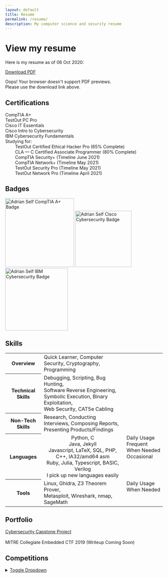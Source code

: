 ```yaml
---
layout: default
title: Resume
permalink: /resume/
description: My computer science and security resume
---
```


# View my resume

Here is my resume as of 06 Oct 2020:

[Download PDF](https://adrianself.me/assets/other/Resume_10062020.pdf)

<object data="/assets/other/Resume_10062020.pdf" type="application/pdf" height="850px" width="100%">
    Oops! Your browser doesn't support PDF previews.<br>
    Please use the download link above.
</object>

## Certifications

CompTIA A+\
TestOut PC Pro\
Cisco IT Essentials\
Cisco Intro to Cybersecurity\
IBM Cybersecurity Fundamentals\
Studying for:\
&nbsp;&nbsp;&nbsp;&nbsp;&nbsp;&nbsp;&nbsp; TestOut Certified Ethical Hacker Pro (65% Complete)\
&nbsp;&nbsp;&nbsp;&nbsp;&nbsp;&nbsp;&nbsp; CLA &mdash; C Certified Associate Programmer (80% Complete)\
&nbsp;&nbsp;&nbsp;&nbsp;&nbsp;&nbsp;&nbsp; CompTIA Security+ (Timeline June 2021)\
&nbsp;&nbsp;&nbsp;&nbsp;&nbsp;&nbsp;&nbsp; CompTIA Network+ (Timeline May 2021)\
&nbsp;&nbsp;&nbsp;&nbsp;&nbsp;&nbsp;&nbsp; TestOut Security Pro (Timeline May 2021)\
&nbsp;&nbsp;&nbsp;&nbsp;&nbsp;&nbsp;&nbsp; TestOut Network Pro (Timeline April 2021)

## Badges
<div>
<a href="https://www.youracclaim.com/badges/0bbe53d5-c3f5-4a44-89db-56dd756db62e/public_url"><img src="https://aself3-files.adrianself.me/Images/comptia-a-ce-certification.png" style="width:220px;height:220px" alt="Adrian Self CompTIA A+ Badge"></a>
<a href="https://www.youracclaim.com/badges/abf5d493-64c0-4ec6-98b0-de49e1a16364/public_url"><img src="https://aself3-files.adrianself.me/Images/cisco-intro-to-cybersecurity.png" style="width:180px;height:180px" alt="Adrian Self Cisco Cybersecurity Badge"></a>
<a href="https://www.youracclaim.com/badges/e6d6c791-b8fc-415d-9d8e-d47ff5a8e9cc/public_url"><img src="https://aself3-files.adrianself.me/Images/ibm-cybersecurity-fundamentals.png" style="width:200px;height:200px" alt="Adrian Self IBM Cybersecurity Badge"></a>
</div>

## Skills
<table>
    <tr>
        <th>Overview</th>
        <td>
            Quick Learner, Computer Security, Cryptography, Programming
        </td>
        <td></td>
    </tr>
    <tr>
		<th>Technical Skills</th>
        <td>
            Debugging, Scripting, Bug Hunting,
            <br>
            Software Reverse Engineering,
            <br>
            Symbolic Execution, Binary Exploitation,
            <br>
            Web Security, CAT5e Cabling
        </td>
        <td></td>
    </tr>
    <tr>
		<th>Non-Tech Skills</th>
        <td>
            Research, Conducting Interviews, Composing Reports,
            <br>
            Presenting Products/Findings
        </td>
        <td></td>
    </tr>
    <tr>
        <th>Languages</th>
        <td style="text-align: center; vertical-align: top;">
            Python, C
            <br>
            Java, Jekyll
            <br>
            Javascript, LaTeX, SQL, PHP, C++, IA32/amd64 asm
            <br>
            Ruby, Julia, Typescript, BASIC, Verilog
            <br>
            I pick up new languages easily
        </td>
        <td style="white-space:nowrap; vertical-align: top;">
            Daily Usage
            <br>
            Frequent
            <br>
            When Needed
            <br>
            Occasional
        </td>
    </tr>
    <tr>
		<th>Tools</th>
        <td>
            Linux, Ghidra, Z3 Theorem Prover,
            <br>
            Metasploit, Wireshark, nmap, SageMath
        </td>
        <td style="white-space:nowrap; vertical-align: top;">
            Daily Usage
            <br>
            When Needed
        </td>
    </tr>
</table>

## Portfolio
[Cybersecurity Capstone Project](https://adrianself.me/portfolio/2020/10/15/senior-capstone.html)
<br><br>
MITRE Collegiate Embedded CTF 2019 (Writeup Coming Soon)


## Competitions

<details>
<summary>
    <a><u>Toggle Dropdown</u></a>
</summary>
<br>
    <ul>
        <li>HacktivityCon CTF 2020</li>
            <div>
                Placed first of 3,663 teams
                <br>
                Collaborated with team (redpwn)
                <br>
                Solved computer security challenges
            </div>
        <li>PicoCTF 2019</li>
            <div>
                Placed third of 15,000+ teams; Invited to awards ceremony
                <br>
                Collaborated with team (GS Goofballs)
                <br>
                Solved challenges in the areas of cryptography, web exploitation, binary exploitation, forensics, and reverse engineering
            </div>
        <li>ångstromCTF 2020</li>
            <div>Placed third</div>
        <li>TJCTF 2020</li>
            <div>Placed 7th</div>
        <li>redpwnCTF 2020</li>
            <div>
                Placed 6th, College Division
                <br>
                Collaborated with team (GS Goofballs)
                <br>
                Solved challenges in the field of cryptography, including RSA and ECC.
            </div>
        <li>UIUCTF 2020</li>
            <div>
                Placed 1st
                <br>
                Collaborated with team (DiceGang)
                <br>
                Solved computer security challenges
            </div>
        <li>Google CTF Quals&Finals 2020</li>
            <div>
                Placed 10th in highly competitive global event
                <br>
                Collaborated with team (DiceGang)
                <br>
                Quals: Solved embdedded security challenge in Verilog and C
                <br>
                Finals: Explored gamified environment with security challenges,
<br>&nbsp;&nbsp;&nbsp;&nbsp;&nbsp;&nbsp;&nbsp; including a flawed allocator.
                <br>
                (Video Coming Soon)
            </div>
        <li></li>
        <li></li>
        <li></li>
        <li></li>
    </ul>
</details>
